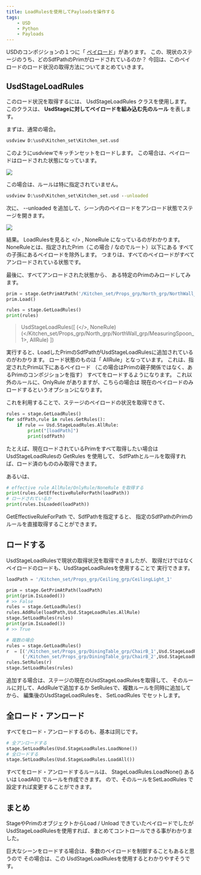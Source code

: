 ```yaml
---
title: LoadRulesを使用してPayloadsを操作する
tags:
    - USD
    - Python
    - Payloads
---
```


USDのコンポジションの１つに「 [ペイロード](09_comp_arc_reference.md)」があります。
この、現状のステージのうち、どのSdfPathのPrimがロードされているのか？
今回は、このペイロードのロード状況の取得方法についてまとめていきます。

## UsdStageLoadRules

このロード状況を取得するには、 UsdStageLoadRules クラスを使用します。
このクラスは、 **UsdStageに対してペイロードを組み込む先のルール** を表します。

まずは、通常の場合。

```bat
usdview D:\usd\Kitchen_set\Kitchen_set.usd
```

このようにusdviewでキッチンセットをロードします。
この場合は、ペイロードはロードされた状態になっています。

![](https://gyazo.com/d9c83e62890a6aa9a961b86582071981.png)

この場合は、ルールは特に指定されていません。

```bat
usdview D:\usd\Kitchen_set\Kitchen_set.usd --unloaded
```

次に、 --unloaded を追加して、シーン内のペイロードをアンロード状態でステージを開きます。

![](https://gyazo.com/b317b4d2f2b1976ff367b7b261d1f9db.png)

結果。
LoadRulesを見ると </> , NoneRule になっているのがわかります。
NoneRuleとは、指定されたPrim（この場合 / なのでルート）以下にある
すべての子孫にあるペイロードを除外します。
つまりは、すべてのペイロードがすべてアンロードされている状態です。

最後に、すべてアンロードされた状態から、
ある特定のPrimのみロードしてみます。

```python
prim = stage.GetPrimAtPath('/Kitchen_set/Props_grp/North_grp/NorthWall_grp/MeasuringSpoon_1')
prim.Load()

rules = stage.GetLoadRules()
print(rules)
```

> UsdStageLoadRules([ (</>, NoneRule) (</Kitchen_set/Props_grp/North_grp/NorthWall_grp/MeasuringSpoon_1>, AllRule) ])

実行すると、LoadしたPrimのSdfPathがUsdStageLoadRulesに追加されているのがわかります。
ロード状態のものは「 AllRule」となっています。
これは、指定されたPrim以下にあるペイロード
（この場合はPrimの親子関係ではなく、あるPrimのコンポジションを指す）
すべてをロードするようになります。
これ以外のルールに、OnlyRule がありますが、こちらの場合は
現在のペイロードのみロードするというオプションになります。

これを利用することで、ステージのペイロードの状況を取得できて、

```python
rules = stage.GetLoadRules()
for sdfPath,rule in rules.GetRules():
    if rule == Usd.StageLoadRules.AllRule:
        print("[loadPath]")
        print(sdfPath)
```

たとえば、現在ロードされているPrimをすべて取得したい場合は
UsdStageLoadRulesの GetRules を使用して、
SdfPathとルールを取得すれば、ロード済のもののみ取得できます。

あるいは、
```python
# effective rule AllRule/OnlyRule/NoneRule を取得する
print(rules.GetEffectiveRuleForPath(loadPath))
# ロードされているか
print(rules.IsLoaded(loadPath))
```
GetEffectiveRuleForPath で、SdfPathを指定すると、
指定のSdfPathのPrimのルールを直接取得することができます。

## ロードする

UsdStageLoadRulesで現状の取得状況を取得できましたが、
取得だけではなくペイロードのロードも、UsdStageLoadRulesを使用することで
実行できます。

```python
loadPath = '/Kitchen_set/Props_grp/Ceiling_grp/CeilingLight_1'

prim = stage.GetPrimAtPath(loadPath)
print(prim.IsLoaded())
# >> False
rules = stage.GetLoadRules()
rules.AddRule(loadPath,Usd.StageLoadRules.AllRule)
stage.SetLoadRules(rules)
print(prim.IsLoaded())
# >> True

# 複数の場合
rules = stage.GetLoadRules()
r  = [('/Kitchen_set/Props_grp/DiningTable_grp/ChairB_1',Usd.StageLoadRules.AllRule),
      ('/Kitchen_set/Props_grp/DiningTable_grp/ChairB_2',Usd.StageLoadRules.AllRule)]
rules.SetRules(r)
stage.SetLoadRules(rules)
```

追加する場合は、ステージの現在のUsdStageLoadRulesを取得して、
そのルールに対して、AddRuleで追加するか
SetRulesで、複数ルールを同時に追加してから、
編集後のUsdStageLoadRulesを、 SetLoadRules でセットします。

## 全ロード・アンロード

すべてをロード・アンロードするのも、基本は同じです。

```python
# 全アンロードする
stage.SetLoadRules(Usd.StageLoadRules.LoadNone())
# 全ロードする
stage.SetLoadRules(Usd.StageLoadRules.LoadAll())
```

すべてをロード・アンロードするルールは、 StageLoadRules.LoadNone() あるいは LoadAll() でルールを作成できます。
ので、そのルールをSetLaodRules で設定すれば変更することができます。

## まとめ

StageやPrimのオブジェクトからLoad / Unload できていたペイロードでしたが
UsdStageLoadRulesを使用すれば、まとめてコントロールできる事がわかりました。

巨大なシーンをロードする場合は、多数のペイロードを制御することもあると思うので
その場合は、この UsdStageLoadRulesを使用するとわかりやすそうです。